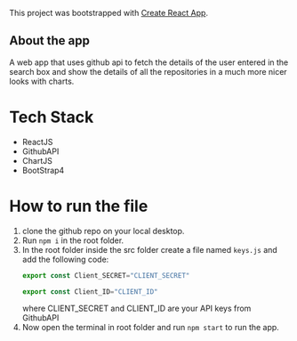 This project was bootstrapped with [Create React App](https://github.com/facebook/create-react-app).

## About the app
A web app that uses github api to fetch the details of the user entered in the search box and show the details of all the repositories in a much more nicer looks with charts.

# Tech Stack

* ReactJS
* GithubAPI
* ChartJS
* BootStrap4

# How to run the file
1. clone the github repo on your local desktop.
2. Run `npm i` in the root folder.
3. In the root folder inside the src folder create a file named `keys.js` and add the following code:
    ```javascript
    export const Client_SECRET="CLIENT_SECRET"
    ```
    ```javascript
    export const Client_ID="CLIENT_ID"
    ```
    where CLIENT_SECRET and CLIENT_ID are your API keys from GithubAPI <br/>
4. Now open the terminal in root folder and run `npm start` to run the app.


